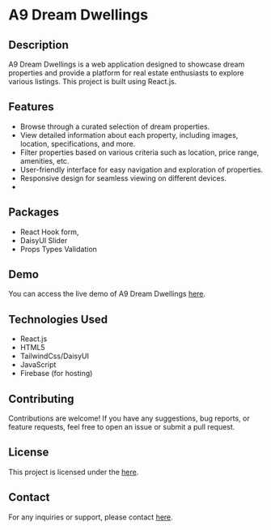 # A9 Dream Dwellings

## Description
A9 Dream Dwellings is a web application designed to showcase dream properties and provide a platform for real estate enthusiasts to explore various listings. This project is built using React.js.

## Features
- Browse through a curated selection of dream properties.
- View detailed information about each property, including images, location, specifications, and more.
- Filter properties based on various criteria such as location, price range, amenities, etc.
- User-friendly interface for easy navigation and exploration of properties.
- Responsive design for seamless viewing on different devices.
- 
## Packages
- React Hook form,
- DaisyUI Slider
- Props Types Validation 


## Demo
You can access the live demo of A9 Dream Dwellings [here](https://a9-dreamdwellings-react.web.app/).



## Technologies Used
- React.js
- HTML5
- TailwindCss/DaisyUI
- JavaScript
- Firebase (for hosting)

## Contributing
Contributions are welcome! If you have any suggestions, bug reports, or feature requests, feel free to open an issue or submit a pull request.

## License
This project is licensed under the [here](https://a9-dreamdwellings-react.web.app/).

## Contact
For any inquiries or support, please contact [here](https://a9-dreamdwellings-react.web.app/).

